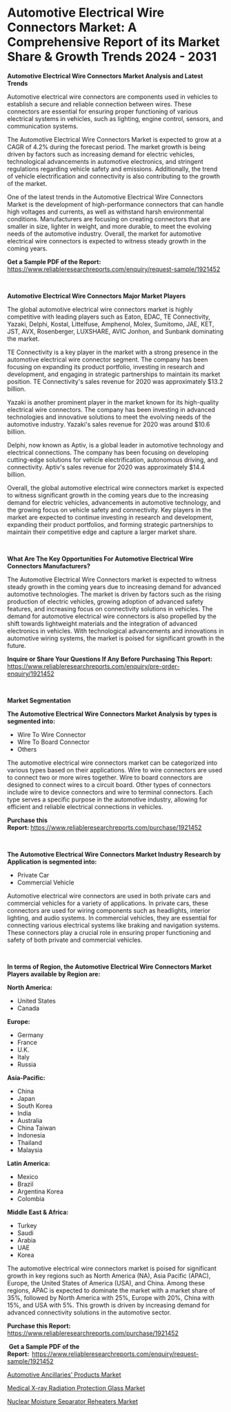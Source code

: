 <p><h1>Automotive Electrical Wire Connectors Market: A Comprehensive Report of its Market Share & Growth Trends 2024 - 2031</h1></p><p><strong>Automotive Electrical Wire Connectors Market Analysis and Latest Trends</strong></p>
<p><p>Automotive electrical wire connectors are components used in vehicles to establish a secure and reliable connection between wires. These connectors are essential for ensuring proper functioning of various electrical systems in vehicles, such as lighting, engine control, sensors, and communication systems. </p><p>The Automotive Electrical Wire Connectors Market is expected to grow at a CAGR of 4.2% during the forecast period. The market growth is being driven by factors such as increasing demand for electric vehicles, technological advancements in automotive electronics, and stringent regulations regarding vehicle safety and emissions. Additionally, the trend of vehicle electrification and connectivity is also contributing to the growth of the market.</p><p>One of the latest trends in the Automotive Electrical Wire Connectors Market is the development of high-performance connectors that can handle high voltages and currents, as well as withstand harsh environmental conditions. Manufacturers are focusing on creating connectors that are smaller in size, lighter in weight, and more durable, to meet the evolving needs of the automotive industry. Overall, the market for automotive electrical wire connectors is expected to witness steady growth in the coming years.</p></p>
<p><strong>Get a Sample PDF of the Report:&nbsp;</strong> <a href="https://www.reliableresearchreports.com/enquiry/request-sample/1921452">https://www.reliableresearchreports.com/enquiry/request-sample/1921452</a></p>
<p>&nbsp;</p>
<p><strong>Automotive Electrical Wire Connectors Major Market Players</strong></p>
<p><p>The global automotive electrical wire connectors market is highly competitive with leading players such as Eaton, EDAC, TE Connectivity, Yazaki, Delphi, Kostal, Littelfuse, Amphenol, Molex, Sumitomo, JAE, KET, JST, AVX, Rosenberger, LUXSHARE, AVIC Jonhon, and Sunbank dominating the market.</p><p>TE Connectivity is a key player in the market with a strong presence in the automotive electrical wire connector segment. The company has been focusing on expanding its product portfolio, investing in research and development, and engaging in strategic partnerships to maintain its market position. TE Connectivity's sales revenue for 2020 was approximately $13.2 billion.</p><p>Yazaki is another prominent player in the market known for its high-quality electrical wire connectors. The company has been investing in advanced technologies and innovative solutions to meet the evolving needs of the automotive industry. Yazaki's sales revenue for 2020 was around $10.6 billion.</p><p>Delphi, now known as Aptiv, is a global leader in automotive technology and electrical connections. The company has been focusing on developing cutting-edge solutions for vehicle electrification, autonomous driving, and connectivity. Aptiv's sales revenue for 2020 was approximately $14.4 billion.</p><p>Overall, the global automotive electrical wire connectors market is expected to witness significant growth in the coming years due to the increasing demand for electric vehicles, advancements in automotive technology, and the growing focus on vehicle safety and connectivity. Key players in the market are expected to continue investing in research and development, expanding their product portfolios, and forming strategic partnerships to maintain their competitive edge and capture a larger market share.</p></p>
<p>&nbsp;</p>
<p><strong>What Are The Key Opportunities For Automotive Electrical Wire Connectors Manufacturers?</strong></p>
<p><p>The Automotive Electrical Wire Connectors market is expected to witness steady growth in the coming years due to increasing demand for advanced automotive technologies. The market is driven by factors such as the rising production of electric vehicles, growing adoption of advanced safety features, and increasing focus on connectivity solutions in vehicles. The demand for automotive electrical wire connectors is also propelled by the shift towards lightweight materials and the integration of advanced electronics in vehicles. With technological advancements and innovations in automotive wiring systems, the market is poised for significant growth in the future.</p></p>
<p><strong>Inquire or Share Your Questions If Any Before Purchasing This Report:</strong> <a href="https://www.reliableresearchreports.com/enquiry/pre-order-enquiry/1921452">https://www.reliableresearchreports.com/enquiry/pre-order-enquiry/1921452</a></p>
<p>&nbsp;</p>
<p><strong>Market Segmentation</strong></p>
<p><strong>The Automotive Electrical Wire Connectors Market Analysis by types is segmented into:</strong></p>
<p><ul><li>Wire To Wire Connector</li><li>Wire To Board Connector</li><li>Others</li></ul></p>
<p><p>The automotive electrical wire connectors market can be categorized into various types based on their applications. Wire to wire connectors are used to connect two or more wires together. Wire to board connectors are designed to connect wires to a circuit board. Other types of connectors include wire to device connectors and wire to terminal connectors. Each type serves a specific purpose in the automotive industry, allowing for efficient and reliable electrical connections in vehicles.</p></p>
<p><strong>Purchase this Report:&nbsp;</strong><a href="https://www.reliableresearchreports.com/purchase/1921452">https://www.reliableresearchreports.com/purchase/1921452</a></p>
<p>&nbsp;</p>
<p><strong>The Automotive Electrical Wire Connectors Market Industry Research by Application is segmented into:</strong></p>
<p><ul><li>Private Car</li><li>Commercial Vehicle</li></ul></p>
<p><p>Automotive electrical wire connectors are used in both private cars and commercial vehicles for a variety of applications. In private cars, these connectors are used for wiring components such as headlights, interior lighting, and audio systems. In commercial vehicles, they are essential for connecting various electrical systems like braking and navigation systems. These connectors play a crucial role in ensuring proper functioning and safety of both private and commercial vehicles.</p></p>
<p>&nbsp;</p>
<p><strong>In terms of Region, the Automotive Electrical Wire Connectors Market Players available by Region are:</strong></p>
<p>
    <p> <strong> North America: </strong>
        <ul>
            <li>United States</li>
            <li>Canada</li>
        </ul>
        </p> 
    <p> <strong> Europe: </strong>
        <ul>
            <li>Germany</li>
            <li>France</li>
            <li>U.K.</li>
            <li>Italy</li>
            <li>Russia</li>
        </ul>
        </p> 
    <p> <strong> Asia-Pacific: </strong>
        <ul>
            <li>China</li>
            <li>Japan</li>
            <li>South Korea</li>
            <li>India</li>
            <li>Australia</li>
            <li>China Taiwan</li>
            <li>Indonesia</li>
            <li>Thailand</li>
            <li>Malaysia</li>
        </ul>
        </p> 
    <p> <strong> Latin America: </strong>
        <ul>
            <li>Mexico</li>
            <li>Brazil</li>
            <li>Argentina Korea</li>
            <li>Colombia</li>
        </ul>
        </p> 
    <p> <strong> Middle East & Africa: </strong>
        <ul>
            <li>Turkey</li>
            <li>Saudi</li>
            <li>Arabia</li>
            <li>UAE</li>
            <li>Korea</li>
        </ul>
    </p>
    </p>
<p><p>The automotive electrical wire connectors market is poised for significant growth in key regions such as North America (NA), Asia Pacific (APAC), Europe, the United States of America (USA), and China. Among these regions, APAC is expected to dominate the market with a market share of 35%, followed by North America with 25%, Europe with 20%, China with 15%, and USA with 5%. This growth is driven by increasing demand for advanced connectivity solutions in the automotive sector.</p></p>
<p><strong>Purchase this Report: </strong><a href="https://www.reliableresearchreports.com/purchase/1921452">https://www.reliableresearchreports.com/purchase/1921452</a></p>
<p>&nbsp;<strong>Get a Sample PDF of the Report:&nbsp;&nbsp;</strong><a href="https://www.reliableresearchreports.com/enquiry/request-sample/1921452">https://www.reliableresearchreports.com/enquiry/request-sample/1921452</a></p>
<p><strong></strong></p>
<p><p><a href="https://view.publitas.com/reportprime-1/automotive-ancillaries-products-market-furnish-information-about-market-size-market-share-market-dynamics-and-projections-spanning-from-2023-to-2030/">Automotive Ancillaries’ Products Market</a></p><p><a href="https://view.publitas.com/reportprime-1/medical-x-ray-radiation-protection-glass-market-size-reflecting-a-forecast-till-2030-market-by-type-by-application-and-by-geography/">Medical X-ray Radiation Protection Glass Market</a></p><p><a href="https://view.publitas.com/reportprime-1/nuclear-moisture-separator-reheaters-market-size-evaluating-its-market-trends-growth-and-projections-2023-2030/">Nuclear Moisture Separator Reheaters Market</a></p></p>